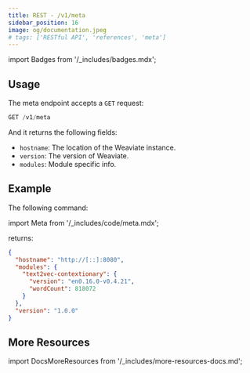 ```yaml
---
title: REST - /v1/meta
sidebar_position: 16
image: og/documentation.jpeg
# tags: ['RESTful API', 'references', 'meta']
---
```

import Badges from '/_includes/badges.mdx';

<Badges/>

## Usage

The meta endpoint accepts a `GET` request:

```js
GET /v1/meta
```

And it returns the following fields:
- `hostname`: The location of the Weaviate instance.
- `version`: The version of Weaviate.
- `modules`: Module specific info.
  
## Example
The following command:

import Meta from '/_includes/code/meta.mdx';

<Meta/>

returns:

```json
{
  "hostname": "http://[::]:8080",
  "modules": {
    "text2vec-contextionary": {
      "version": "en0.16.0-v0.4.21",
      "wordCount": 818072
    }
  },
  "version": "1.0.0"
}
```

## More Resources

import DocsMoreResources from '/_includes/more-resources-docs.md';

<DocsMoreResources />
